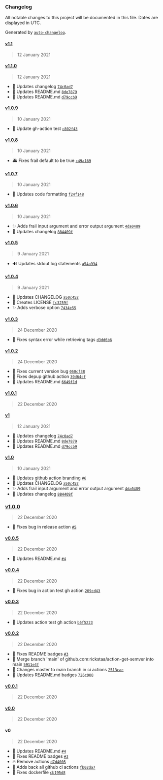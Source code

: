 ### Changelog

All notable changes to this project will be documented in this file. Dates are displayed in UTC.

Generated by [`auto-changelog`](https://github.com/CookPete/auto-changelog).

#### [v1.1](https://github.com/rickstaa/action-get-semver/compare/v1.1.0...v1.1)

> 12 January 2021

#### [v1.1.0](https://github.com/rickstaa/action-get-semver/compare/v1.0.9...v1.1.0)

> 12 January 2021

- :memo: Updates changelog [`74c0ad7`](https://github.com/rickstaa/action-get-semver/commit/74c0ad7c2f64569a637dbc9e6c9be128ec47d5db)
- :memo: Updates README.md [`8de7879`](https://github.com/rickstaa/action-get-semver/commit/8de78794d991ff884d9f7db0abe881ebe7e1d3c9)
- :memo: Updates README.md [`d79ccb9`](https://github.com/rickstaa/action-get-semver/commit/d79ccb9ba6d2d431e404670c36d7e36dbd35d233)

#### [v1.0.9](https://github.com/rickstaa/action-get-semver/compare/v1.0.8...v1.0.9)

> 10 January 2021

- :green_heart: Update gh-action test [`c802f43`](https://github.com/rickstaa/action-get-semver/commit/c802f43d44813c5a95600e18480ae87793016c75)

#### [v1.0.8](https://github.com/rickstaa/action-get-semver/compare/v1.0.7...v1.0.8)

> 10 January 2021

- :ambulance: Fixes frail default to be true [`c49a169`](https://github.com/rickstaa/action-get-semver/commit/c49a169c65eb5f2c7871564c860cc17994ddca68)

#### [v1.0.7](https://github.com/rickstaa/action-get-semver/compare/v1.0.6...v1.0.7)

> 10 January 2021

- :art: Updates code formatting [`f24f148`](https://github.com/rickstaa/action-get-semver/commit/f24f1482d98ab3486ec5841e7d5424c93e1531f5)

#### [v1.0.6](https://github.com/rickstaa/action-get-semver/compare/v1.0.5...v1.0.6)

> 10 January 2021

- :sparkles: Adds frail input argument and error output argument [`4da0489`](https://github.com/rickstaa/action-get-semver/commit/4da04891ea8011bd46368cac7eef2c3a2113e874)
- :memo: Updates changelog [`884409f`](https://github.com/rickstaa/action-get-semver/commit/884409f64b97bd5c19dda88f9073c360d827af3f)

#### [v1.0.5](https://github.com/rickstaa/action-get-semver/compare/v1.0.4...v1.0.5)

> 9 January 2021

- :loud_sound: Updates stdout log statements [`a54a934`](https://github.com/rickstaa/action-get-semver/commit/a54a934e945ba8881b933936962f196e549d6b1c)

#### [v1.0.4](https://github.com/rickstaa/action-get-semver/compare/v1.0.3...v1.0.4)

> 9 January 2021

- :memo: Updates CHANGELOG [`a50c452`](https://github.com/rickstaa/action-get-semver/commit/a50c452158ec3f13fa3145bf531472f02d60a433)
- :page_facing_up: Creates LICENSE [`fc3259f`](https://github.com/rickstaa/action-get-semver/commit/fc3259ff2b1cda90891612192511fabcba3432e6)
- :sparkles: Adds verbose option [`7434e55`](https://github.com/rickstaa/action-get-semver/commit/7434e558ea63180340856a652372cad5290d9dc7)

#### [v1.0.3](https://github.com/rickstaa/action-get-semver/compare/v1.0.2...v1.0.3)

> 24 December 2020

- :bug: Fixes syntax error while retrieving tags [`d3dd6b6`](https://github.com/rickstaa/action-get-semver/commit/d3dd6b6b9fa53cb7e1650cf42eace296bf63b467)

#### [v1.0.2](https://github.com/rickstaa/action-get-semver/compare/v1.0.1...v1.0.2)

> 24 December 2020

- :bug: Fixes current version bug [`060cf38`](https://github.com/rickstaa/action-get-semver/commit/060cf3857ee4a1119f0ed1fa3c6853ffc3e209a3)
- :green_heart: Fixes depup github action [`39d64cf`](https://github.com/rickstaa/action-get-semver/commit/39d64cff5788e57c1c87b04bf418cb989680c519)
- :memo: Updates README.md [`6649f1d`](https://github.com/rickstaa/action-get-semver/commit/6649f1dc48ab475e441ee88aa842880fea58af95)

#### [v1.0.1](https://github.com/rickstaa/action-get-semver/compare/v1...v1.0.1)

> 22 December 2020

#### [v1](https://github.com/rickstaa/action-get-semver/compare/v1.0...v1)

> 12 January 2021

- :memo: Updates changelog [`74c0ad7`](https://github.com/rickstaa/action-get-semver/commit/74c0ad7c2f64569a637dbc9e6c9be128ec47d5db)
- :memo: Updates README.md [`8de7879`](https://github.com/rickstaa/action-get-semver/commit/8de78794d991ff884d9f7db0abe881ebe7e1d3c9)
- :memo: Updates README.md [`d79ccb9`](https://github.com/rickstaa/action-get-semver/commit/d79ccb9ba6d2d431e404670c36d7e36dbd35d233)

#### [v1.0](https://github.com/rickstaa/action-get-semver/compare/v1.0.0...v1.0)

> 10 January 2021

- :lipstick: Updates github action branding [`#6`](https://github.com/rickstaa/action-get-semver/pull/6)
- :memo: Updates CHANGELOG [`a50c452`](https://github.com/rickstaa/action-get-semver/commit/a50c452158ec3f13fa3145bf531472f02d60a433)
- :sparkles: Adds frail input argument and error output argument [`4da0489`](https://github.com/rickstaa/action-get-semver/commit/4da04891ea8011bd46368cac7eef2c3a2113e874)
- :memo: Updates changelog [`884409f`](https://github.com/rickstaa/action-get-semver/commit/884409f64b97bd5c19dda88f9073c360d827af3f)

### [v1.0.0](https://github.com/rickstaa/action-get-semver/compare/v0.0.5...v1.0.0)

> 22 December 2020

- :green_heart: Fixes bug in release action [`#5`](https://github.com/rickstaa/action-get-semver/pull/5)

#### [v0.0.5](https://github.com/rickstaa/action-get-semver/compare/v0.0.4...v0.0.5)

> 22 December 2020

- :memo: Updates README.md [`#4`](https://github.com/rickstaa/action-get-semver/pull/4)

#### [v0.0.4](https://github.com/rickstaa/action-get-semver/compare/v0.0.3...v0.0.4)

> 22 December 2020

- :green_heart: Fixes bug in action test gh action [`209cd43`](https://github.com/rickstaa/action-get-semver/commit/209cd43b7ca1db646961b537a2813e18b0388d61)

#### [v0.0.3](https://github.com/rickstaa/action-get-semver/compare/v0.0.2...v0.0.3)

> 22 December 2020

- :green_heart: Updates action test gh action [`b5f5223`](https://github.com/rickstaa/action-get-semver/commit/b5f52236bd755ada41df18d2b1148dc5025ba942)

#### [v0.0.2](https://github.com/rickstaa/action-get-semver/compare/v0.0.1...v0.0.2)

> 22 December 2020

- :memo: Fixes README badges [`#3`](https://github.com/rickstaa/action-get-semver/pull/3)
- :twisted_rightwards_arrows: Merge branch 'main' of github.com:rickstaa/action-get-semver into main [`5911e4f`](https://github.com/rickstaa/action-get-semver/commit/5911e4f2e11835a3e0f9bbd80acf481fd22c6295)
- :green_heart: Changes master to main branch in ci actions [`2513cac`](https://github.com/rickstaa/action-get-semver/commit/2513caceae0778cb09b5983078de7dae52fec5fe)
- :memo: Updates README.md badges [`726c900`](https://github.com/rickstaa/action-get-semver/commit/726c900fce4978a21992a6aa40480b1428d2ef9f)

#### [v0.0.1](https://github.com/rickstaa/action-get-semver/compare/v0.0...v0.0.1)

> 22 December 2020

#### [v0.0](https://github.com/rickstaa/action-get-semver/compare/v0...v0.0)

> 22 December 2020

#### v0

> 22 December 2020

- :memo: Updates README.md [`#4`](https://github.com/rickstaa/action-get-semver/pull/4)
- :memo: Fixes README badges [`#3`](https://github.com/rickstaa/action-get-semver/pull/3)
- :fire: Remove actions [`d7d4005`](https://github.com/rickstaa/action-get-semver/commit/d7d4005410b5620a573425718702eb3a2cac59d9)
- :construction_worker: Adds back all github ci actions [`fb02da7`](https://github.com/rickstaa/action-get-semver/commit/fb02da76503fe2f84777385c12fad79d93723f69)
- :bug: Fixes dockerfile [`cb195d8`](https://github.com/rickstaa/action-get-semver/commit/cb195d84cb36cd2eb9c6abb9765382b60831a5d5)
